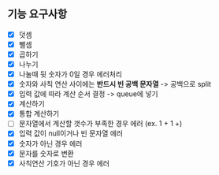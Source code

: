 ## 기능 요구사항
+ [x] 덧셈
+ [x] 뺄셈
+ [x] 곱하기
+ [x] 나누기
+ [x] 나눌때 뒷 숫자가 0일 경우 에러처리
+ [x] 숫자와 사칙 연산 사이에는 **반드시 빈 공백 문자열** -> 공백으로 split
+ [x] 입력 값에 따라 계산 순서 결정 -> queue에 넣기
+ [x] 계산하기
+ [x] 통합 계산하기
+ [ ] 문자열에서 계산할 갯수가 부족한 경우 에러 (ex. 1 + 1 +)
+ [x] 입력 값이 null이거나 빈 문자열 에러
+ [x] 숫자가 아닌 경우 에러
+ [x] 문자를 숫자로 변환
+ [x] 사칙연산 기호가 아닌 경우 에러
